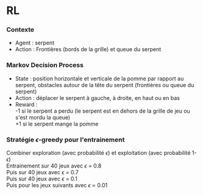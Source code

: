 # RL

### Contexte
* Agent : serpent  
* Action : Frontières (bords de la grille) et queue du serpent

### Markov Decision Process
* State : position horizontale et verticale de la pomme par rapport au serpent, obstacles autour de la tête du serpent (frontières ou queue du serpent)  
* Action : déplacer le serpent à gauche, à droite, en haut ou en bas
* Reward :  
          -1 si le serpent a perdu (le serpent est en dehors de la grille de jeu ou s'est mordu la queue)   
          +1 si le serpent mange la pomme  

### Stratégie $\epsilon$-greedy pour l'entrainement  
Combiner exploration (avec probabilité $\epsilon$) et exploitation (avec probabilité 1- $\epsilon$)  
Entrainement sur 40 jeux avec $\epsilon$ = 0.8  
Puis sur 40 jeux avec $\epsilon$ = 0.7  
Puis sur 40 jeux avec $\epsilon$ = 0.1  
Puis pour les jeux suivants avec $\epsilon$ = 0.01

